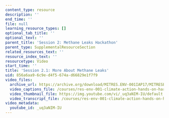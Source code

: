 ```yaml
---
content_type: resource
description: ''
end_time: ''
file: null
learning_resource_types: []
optional_tab_title: ''
optional_text: ''
parent_title: 'Session 2: Methane Leaks Hackathon'
parent_type: SupplementalResourceSection
related_resources_text: ''
resource_index_text: ''
resourcetype: Video
start_time: ''
title: 'Session 2.1: More About Methane Leaks'
uid: 856a6aa9-6c9e-d4f5-674a-d66829e1f7f9
video_files:
  archive_url: https://archive.org/download/MITRES.ENV-001IAP17/MITRESENV_001IAP17_2-1_More_About_Leaks_300k.mp4
  video_captions_file: /courses/res-env-001-climate-action-hands-on-harnessing-science-with-communities-to-cut-carbon-january-iap-2017/07bfda01e5205ee887b907afdd23e64a_uq3aNIM-IU.vtt
  video_thumbnail_file: https://img.youtube.com/vi/_uq3aNIM-IU/default.jpg
  video_transcript_file: /courses/res-env-001-climate-action-hands-on-harnessing-science-with-communities-to-cut-carbon-january-iap-2017/b1c78531e6779c23352eed47b657ebc2_uq3aNIM-IU.pdf
video_metadata:
  youtube_id: _uq3aNIM-IU
---
```

